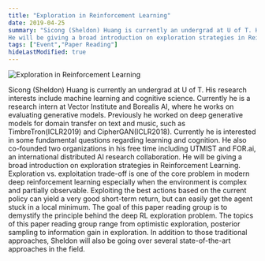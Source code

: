 ```yaml
---
title: "Exploration in Reinforcement Learning"
date: 2019-04-25
summary: "Sicong (Sheldon) Huang is currently an undergrad at U of T. His research interests include machine learning and cognitive science. Currently he is a research intern at Vector Institute and Borealis AI, where he works on evaluating generative models. Previously he worked on deep generative models for domain transfer on text and music, such as TimbreTron(ICLR2019) and CipherGAN(ICLR2018). Currently he is interested in some fundamental questions regarding learning and cognition. He also co-founded two organizations in his free time including UTMIST and FOR.ai, an international distributed AI research collaboration.
He will be giving a broad introduction on exploration strategies in Reinforcement Learning. Exploration vs. exploitation trade-off is one of the core problem in modern deep reinforcement learning especially when the environment is complex and partially observable. Exploiting the best actions based on the current policy can yield a very good short-term return, but can easily get the agent stuck in a local minimum. The goal of this paper reading group is to demystify the principle behind the deep RL exploration problem. The topics of this paper reading group range from optimistic exploration, posterior sampling to information gain in exploration. In addition to those traditional approaches, Sheldon will also be going over several state-of-the-art approaches in the field."
tags: ["Event","Paper Reading"]
hideLastModified: true
---
```


![Exploration in Reinforcement Learning](https://drive.google.com/u/0/uc?id=1LxvQOnFPTSWfN104C4O0li-QM8lA-OGV)

Sicong (Sheldon) Huang is currently an undergrad at U of T. His research interests include machine learning and cognitive science. Currently he is a research intern at Vector Institute and Borealis AI, where he works on evaluating generative models. Previously he worked on deep generative models for domain transfer on text and music, such as TimbreTron(ICLR2019) and CipherGAN(ICLR2018). Currently he is interested in some fundamental questions regarding learning and cognition. He also co-founded two organizations in his free time including UTMIST and FOR.ai, an international distributed AI research collaboration.
He will be giving a broad introduction on exploration strategies in Reinforcement Learning. Exploration vs. exploitation trade-off is one of the core problem in modern deep reinforcement learning especially when the environment is complex and partially observable. Exploiting the best actions based on the current policy can yield a very good short-term return, but can easily get the agent stuck in a local minimum. The goal of this paper reading group is to demystify the principle behind the deep RL exploration problem. The topics of this paper reading group range from optimistic exploration, posterior sampling to information gain in exploration. In addition to those traditional approaches, Sheldon will also be going over several state-of-the-art approaches in the field.
